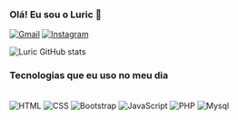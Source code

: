 ### Olá! Eu sou o Luric 👋 
[![Gmail](https://img.shields.io/badge/Gmail-D14836?style=for-the-badge&logo=gmail&logoColor=white
)](mailto:luric.dev@gmail.com)
[![Instagram](https://img.shields.io/badge/Instagram-E4405F?style=for-the-badge&logo=instagram&logoColor=white
)](https://www.instagram.com/luric.dev/)

![Luric GitHub stats](https://github-readme-stats.vercel.app/api?username=iur1dev&show_icons=true&theme=cobalt)
### Tecnologias que eu uso no meu dia
<div style="display: inline-block;"><br>
<img align="center" alt="HTML" src="https://img.shields.io/badge/HTML5-E34F26?style=for-the-badge&logo=html5&logoColor=white">
<img align="center" alt="CSS" src="https://img.shields.io/badge/CSS3-1572B6?style=for-the-badge&logo=css3&logoColor=white">
<img align="center" alt="Bootstrap" src="https://img.shields.io/badge/Bootstrap-563D7C?style=for-the-badge&logo=bootstrap&logoColor=white">
<img align="center" alt="JavaScript" src="https://img.shields.io/badge/JavaScript-F7DF1E?style=for-the-badge&logo=javascript&logoColor=black">
<img align="center" alt="PHP" src="https://img.shields.io/badge/PHP-777BB4?style=for-the-badge&logo=php&logoColor=white">
<img align="center" alt="Mysql" src="https://img.shields.io/badge/MySQL-00000F?style=for-the-badge&logo=mysql&logoColor=white">
</div>
<br>
